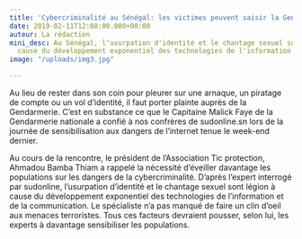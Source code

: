 ```yaml
---
title: 'Cybercriminalité au Sénégal: les victimes peuvent saisir la Gendarmerie'
date: 2019-02-11T12:08:00.000+00:00
auteur: La rédaction
mini_desc: Au Sénégal, l'usurpation d'identité et le chantage sexuel sont légion à
  cause du développement exponentiel des technologies de l'information et de la communication.
image: "/uploads/img3.jpg"

---
```

Au lieu de rester dans son coin pour pleurer sur une arnaque, un piratage de compte ou un vol d’identité, il faut porter plainte auprès de la Gendarmerie. C’est en substance ce que le Capitaine Malick Faye de la Gendarmerie nationale a confié à nos confrères de sudonline.sn lors de la journée de sensibilisation aux dangers de l’internet tenue le week-end dernier.

Au cours de la rencontre, le président de l’Association Tic protection, Ahmadou Bamba Thiam a rappelé la nécessité d’éveiller davantage les populations sur les dangers de la cybercriminalité. D’après l’expert interrogé par sudonline, l’usurpation d’identité et le chantage sexuel sont légion à cause du développement exponentiel des technologies de l’information et de la communication. Le spécialiste n’a pas manqué de faire un clin d’oeil aux menaces terroristes. Tous ces facteurs devraient pousser, selon lui, les experts à davantage sensibiliser les populations.